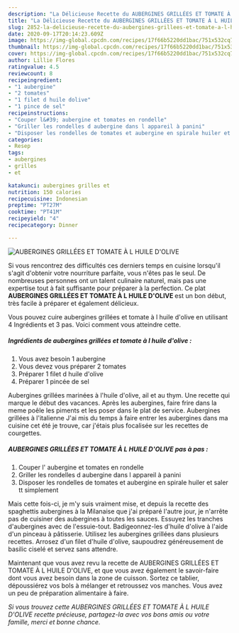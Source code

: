 ```yaml
---
description: "La Délicieuse Recette du AUBERGINES GRILLÉES ET TOMATE À L HUILE D&amp;#39;OLIVE"
title: "La Délicieuse Recette du AUBERGINES GRILLÉES ET TOMATE À L HUILE D&amp;#39;OLIVE"
slug: 2852-la-delicieuse-recette-du-aubergines-grillees-et-tomate-a-l-huile-d-and-39-olive
date: 2020-09-17T20:14:23.609Z
image: https://img-global.cpcdn.com/recipes/17f66b5220dd1bac/751x532cq70/aubergines-grillees-et-tomate-a-l-huile-dolive-photo-principale-de-la-recette.jpg
thumbnail: https://img-global.cpcdn.com/recipes/17f66b5220dd1bac/751x532cq70/aubergines-grillees-et-tomate-a-l-huile-dolive-photo-principale-de-la-recette.jpg
cover: https://img-global.cpcdn.com/recipes/17f66b5220dd1bac/751x532cq70/aubergines-grillees-et-tomate-a-l-huile-dolive-photo-principale-de-la-recette.jpg
author: Lillie Flores
ratingvalue: 4.5
reviewcount: 8
recipeingredient:
- "1 aubergine"
- "2 tomates"
- "1 filet d huile dolive"
- "1 pince de sel"
recipeinstructions:
- "Couper l&#39; aubergine et tomates en rondelle"
- "Griller les rondelles d aubergine dans l appareil à panini"
- "Disposer les rondelles de tomates et aubergine en spirale huiler et saler tt simplement"
categories:
- Resep
tags:
- aubergines
- grilles
- et

katakunci: aubergines grilles et 
nutrition: 150 calories
recipecuisine: Indonesian
preptime: "PT27M"
cooktime: "PT41M"
recipeyield: "4"
recipecategory: Dinner

---
```



![AUBERGINES GRILLÉES ET TOMATE À L HUILE D&#39;OLIVE](https://img-global.cpcdn.com/recipes/17f66b5220dd1bac/751x532cq70/aubergines-grillees-et-tomate-a-l-huile-dolive-photo-principale-de-la-recette.jpg)

Si vous rencontrez des difficultés ces derniers temps en cuisine lorsqu'il s'agit d'obtenir votre nourriture parfaite, vous n'êtes pas le seul. De nombreuses personnes ont un talent culinaire naturel, mais pas une expertise tout à fait suffisante pour préparer à la perfection. Ce plat <strong> AUBERGINES GRILLÉES ET TOMATE À L HUILE D&#39;OLIVE </strong> est un bon début, très facile à préparer et également délicieux.

<!--inarticleads1-->

Vous pouvez cuire aubergines grillées et tomate à l huile d&#39;olive en utilisant 4 Ingrédients et 3 pas. Voici comment vous atteindre cette.

##### Ingrédients de aubergines grillées et tomate à l huile d&#39;olive :

1. Vous avez besoin 1 aubergine
1. Vous devez vous préparer 2 tomates
1. Préparer 1 filet d huile d&#39;olive
1. Préparer 1 pincée de sel


Aubergines grillées marinées à l&#39;huile d&#39;olive, ail et au thym. Une recette qui marque le début des vacances. Après les aubergines, faire frire dans la meme poêle les piments et les poser dans le plat de service. Aubergines grillées à l&#39;italienne J&#39;ai mis du temps à faire entrer les aubergines dans ma cuisine cet été je trouve, car j&#39;étais plus focalisée sur les recettes de courgettes. 

<!--inarticleads2-->

##### AUBERGINES GRILLÉES ET TOMATE À L HUILE D&#39;OLIVE pas à pas :

1. Couper l&#39; aubergine et tomates en rondelle
1. Griller les rondelles d aubergine dans l appareil à panini
1. Disposer les rondelles de tomates et aubergine en spirale huiler et saler tt simplement


Mais cette fois-ci, je m&#39;y suis vraiment mise, et depuis la recette des spaghettis aubergines à la Milanaise que j&#39;ai préparé l&#39;autre jour, je n&#39;arrête pas de cuisiner des aubergines à toutes les sauces. Essuyez les tranches d&#39;aubergines avec de l&#39;essuie-tout. Badigeonnez-les d&#39;huile d&#39;olive à l&#39;aide d&#39;un pinceau à pâtisserie. Utilisez les aubergines grillées dans plusieurs recettes. Arrosez d&#39;un filet d&#39;huile d&#39;olive, saupoudrez généreusement de basilic ciselé et servez sans attendre. 

<!--inarticleads1-->

<p>
Maintenant que vous avez revu la recette de AUBERGINES GRILLÉES ET TOMATE À L HUILE D&#39;OLIVE, et que vous avez également le savoir-faire dont vous avez besoin dans la zone de cuisson. Sortez ce tablier, dépoussiérez vos bols à mélanger et retroussez vos manches. Vous avez un peu de préparation alimentaire à faire.
</p>

<p>
<i>Si vous trouvez cette AUBERGINES GRILLÉES ET TOMATE À L HUILE D&#39;OLIVE recette précieuse, partagez-la avec vos bons amis ou votre famille, merci et bonne chance.</i>
</p>
